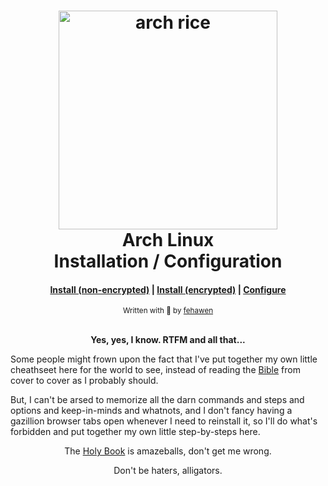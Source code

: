<h1 align="center">
	<a href="https://github.com/fehawen/arch-rice">
		<img alt="arch rice" src="https://user-images.githubusercontent.com/36552788/51067962-869ce980-1617-11e9-892b-53df540776b5.png" width="350">
	</a>
	<br>Arch Linux
	<br>Installation / Configuration
</h1>

<div align="center">
	<h4>
		<a href="./docs/INSTALL.md">Install (non-encrypted)</a> |
		<a href="./docs/ENCRYPT.md">Install (encrypted)</a> |
		<a href="./docs/CONFIGURE.md">Configure</a>
	</h4>
</div>

<div align="center">
	<sub>Written with 🖤 by <a href="https://github.com/fehawen">fehawen</a></sub>
</div>
<br>

<p align="center">
	<b>Yes, yes, I know. RTFM and all that...</b>
</p>

Some people might frown upon the fact that I've put together my own little cheathseet here for the world to see, instead of reading the [Bible](https://wiki.archlinux.org) from cover to cover as I probably should.

But, I can't be arsed to memorize all the darn commands and steps and options and keep-in-minds and whatnots, and I don't fancy having a gazillion browser tabs open whenever I need to reinstall it, so I'll do what's forbidden and put together my own little step-by-steps here.

<p align="center">
The <a href="https://wiki.archlinux.org">Holy Book</a> is amazeballs, don't get me wrong.
</p>

<p align="center">
Don't be haters, alligators.
</p>
